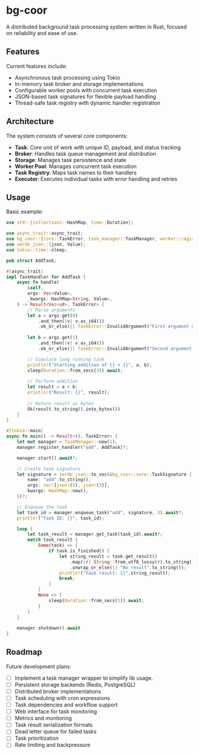 # bg-coor
A distributed background task processing system written in Rust, focused on reliability and ease of use.

## Features

Current features include:

- Asynchronous task processing using Tokio
- In-memory task broker and storage implementations
- Configurable worker pools with concurrent task execution
- JSON-based task signatures for flexible payload handling
- Thread-safe task registry with dynamic handler registration

## Architecture

The system consists of several core components:

- **Task**: Core unit of work with unique ID, payload, and status tracking
- **Broker**: Handles task queue management and distribution
- **Storage**: Manages task persistence and state
- **Worker Pool**: Manages concurrent task execution
- **Task Registry**: Maps task names to their handlers
- **Executor**: Executes individual tasks with error handling and retries

## Usage

Basic example:

```rust
use std::{collections::HashMap, time::Duration};

use async_trait::async_trait;
use bg_coor::{core::TaskError, task_manager::TaskManager, worker::registry::TaskHandler};
use serde_json::{json, Value};
use tokio::time::sleep;

pub struct AddTask;

#[async_trait]
impl TaskHandler for AddTask {
    async fn handle(
        &self,
        args: Vec<Value>,
        _kwargs: HashMap<String, Value>,
    ) -> Result<Vec<u8>, TaskError> {
        // Parse arguments
        let a = args.get(0)
            .and_then(|v| v.as_i64())
            .ok_or_else(|| TaskError::InvalidArgument("First argument missing or invalid".into()))?;
        
        let b = args.get(1)
            .and_then(|v| v.as_i64())
            .ok_or_else(|| TaskError::InvalidArgument("Second argument missing or invalid".into()))?;

        // Simulate long running task
        println!("Starting addition of {} + {}", a, b);
        sleep(Duration::from_secs(3)).await;
        
        // Perform addition
        let result = a + b;
        println!("Result: {}", result);
        
        // Return result as bytes
        Ok(result.to_string().into_bytes())
    }
}

#[tokio::main]
async fn main() -> Result<(), TaskError> {
    let mut manager = TaskManager::new(1);
    manager.register_handler("add", AddTask)?;

    manager.start().await?;

    // Create task signature
    let signature = serde_json::to_vec(&bg_coor::core::TaskSignature {
        name: "add".to_string(),
        args: vec![json!(5), json!(3)],
        kwargs: HashMap::new(),
    })?;

    // Enqueue the task
    let task_id = manager.enqueue_task("add", signature, 3).await?;
    println!("Task ID: {}", task_id);

    loop {
        let task_result = manager.get_task(task_id).await?;
        match task_result {
            Some(task) => {
                if task.is_finished() {
                    let string_result = task.get_result()
                        .map(|r| String::from_utf8_lossy(r).to_string())
                        .unwrap_or_else(|| "No result".to_string());
                    println!("Task result: {}",string_result);
                    break;
                }
            }
            None => {
                sleep(Duration::from_secs(1)).await;
            }
        }
    }
    
    manager.shutdown().await
}
```
## Roadmap
Future development plans:
- [ ] Implement a task manager wrapper to simplify lib usage.
- [ ] Persistent storage backends (Redis, PostgreSQL)
- [ ] Distributed broker implementations
- [ ] Task scheduling with cron expressions
- [ ] Task dependencies and workflow support
- [ ] Web interface for task monitoring
- [ ] Metrics and monitoring
- [ ] Task result serialization formats
- [ ] Dead letter queue for failed tasks
- [ ] Task prioritization
- [ ] Rate limiting and backpressure
